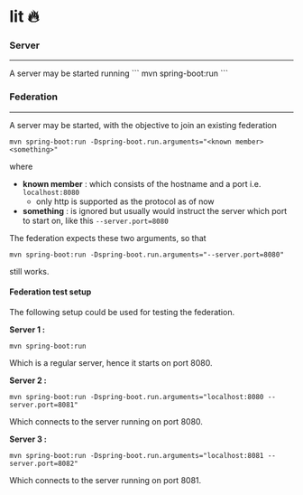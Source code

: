 # lit 🔥

### Server
<hr/>
A server may be started running
```
mvn spring-boot:run
```

### Federation
<hr/>

A server may be started, with the objective to join an existing federation
```
mvn spring-boot:run -Dspring-boot.run.arguments="<known member> <something>"
```
where
- **known member** : which consists of the hostname and a port i.e. ```localhost:8080```
  - only http is supported as the protocol as of now
- **something** : is ignored but usually would instruct the server which port to start on, like this ```--server.port=8080```

The federation expects these two arguments, so that
```
mvn spring-boot:run -Dspring-boot.run.arguments="--server.port=8080"
```
still works.

#### Federation test setup

The following setup could be used for testing the federation.

**Server 1 :**
```
mvn spring-boot:run
```
Which is a regular server, hence it starts on port 8080.

**Server 2 :**
```
mvn spring-boot:run -Dspring-boot.run.arguments="localhost:8080 --server.port=8081"
```
Which connects to the server running on port 8080.

**Server 3 :** 
```
mvn spring-boot:run -Dspring-boot.run.arguments="localhost:8081 --server.port=8082"
```
Which connects to the server running on port 8081.